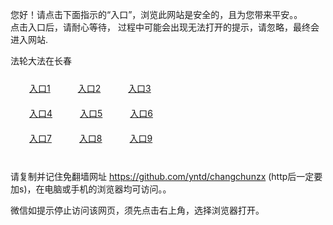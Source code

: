 您好！请点击下面指示的“入口”，浏览此网站是安全的，且为您带来平安。。 <br/>
点击入口后，请耐心等待， 过程中可能会出现无法打开的提示，请忽略，最终会进入网站. </br>

法轮大法在长春<br/>
<div style="padding:10px"><a style="margin:20px" target="_blank" href="https://d1ya1lz2zo1z7g.cloudfront.net/2Qpsp?atottahy" id="ccLink1" rel="nofollow">入口1</a> <a target="_blank" style="margin:20px" href="https://d1fg2982ntc0i6.cloudfront.net/2Qpsp?xneuezfr" id="ccLink2" rel="nofollow">入口2</a> <a style="margin:20px" target="_blank" href="https://d3ibzd4riqxsgh.cloudfront.net/2Qpsp?oddkuygq" id="ccLink3" rel="nofollow">入口3</a></div>

<div style="padding:10px" ><a style="margin:20px" target="_blank" href="https://d1ya1lz2zo1z7g.cloudfront.net/2Qpsp?atottahy" id="ccLink4" rel="nofollow">入口4</a> <a style="margin:20px" href="https://d1fg2982ntc0i6.cloudfront.net/2Qpsp?xneuezfr" target="_blank" id="ccLink5" rel="nofollow">入口5</a> <a style="margin:20px" href="https://d3ibzd4riqxsgh.cloudfront.net/2Qpsp?oddkuygq" target="_blank" id="ccLink6" rel="nofollow">入口6</a></div>

<div style="padding:10px"><a style="margin:20px" target="_blank" href="https://d1ya1lz2zo1z7g.cloudfront.net/2Qpsp?atottahy" id="ccLink7" rel="nofollow">入口7</a> <a style="margin:20px" href="https://d1fg2982ntc0i6.cloudfront.net/2Qpsp?xneuezfr" target="_blank" id="ccLink8" rel="nofollow">入口8</a> <a style="margin:20px" target="_blank" href="https://d3ibzd4riqxsgh.cloudfront.net/2Qpsp?oddkuygq" id="ccLink9" rel="nofollow">入口9</a></div>

<br/>



请复制并记住免翻墙网址 https://github.com/yntd/changchunzx (http后一定要加s)，在电脑或手机的浏览器均可访问。。<br/>

微信如提示停止访问该网页，须先点击右上角，选择浏览器打开。
